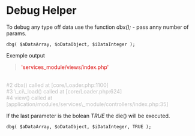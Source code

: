 # Debug Helper

To debug any type off data use the function *dbx();* - pass anny number of params.

	dbg( $aDataArray, $oDataObject, $iDataInteger );

Exemple output
> <span style="color: #DD0000">'services\_module/views/index.php'</span>
<br>
<span style="color:silver">#2 dbx() called at [core/Loader.php:1100]</span>
<br><span style="color:silver">#3 \_ci\_load() called at [core/Loader.php:624]</span>
<br><span style="color:silver">#4 view() called at [application/modules/services\_module/controllers/index.php:35]</span>

If the last parameter is the bolean *TRUE* the die() will be executed.

	dbg( $aDataArray, $oDataObject, $iDataInteger, TRUE );
